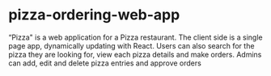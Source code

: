 # pizza-ordering-web-app
“Pizza" is a web application for a Pizza restaurant. The client side is a single page app, dynamically updating with React.
Users can also search for the pizza they are looking for, view each pizza details and make orders. Admins can add, edit and delete pizza entries and approve orders
